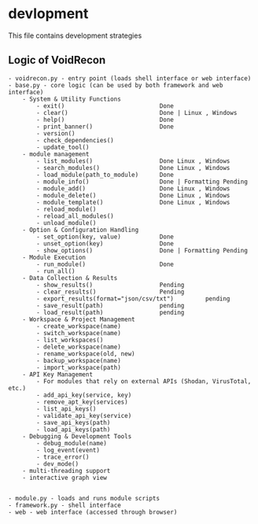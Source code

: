 # devlopment

This file contains development strategies

## Logic of VoidRecon
    - voidrecon.py - entry point (loads shell interface or web interface)
    - base.py - core logic (can be used by both framework and web interface)
        - System & Utility Functions
            - exit()                           Done
            - clear()                          Done | Linux , Windows
            - help()                           Done
            - print_banner()                   Done 
            - version()
            - check_dependencies()
            - update_tool()        
        - module management
            - list_modules()                   Done Linux , Windows
            - search_modules()                 Done Linux , Windows
            - load_module(path_to_module)      Done 
            - module_info()                    Done | Formatting Pending
            - module_add()                     Done Linux , Windows
            - module_delete()                  Done Linux , Windows
            - module_template()                Done Linux , Windows
            - reload_module()                  
            - reload_all_modules()
            - unload_module()
        - Option & Configuration Handling
            - set_option(key, value)           Done
            - unset_option(key)                Done 
            - show_options()                   Done | Formatting Pending 
        - Module Execution
            - run_module()                     Done                  
            - run_all()
        - Data Collection & Results
            - show_results()                   Pending
            - clear_results()                  Pending
            - export_results(format="json/csv/txt")         pending
            - save_result(path)                pending
            - load_result(path)                pending
        - Workspace & Project Management
            - create_workspace(name)
            - switch_workspace(name)
            - list_workspaces()
            - delete_workspace(name)
            - rename_workspace(old, new)
            - backup_workspace(name)
            - import_workspace(path)
        - API Key Management 
            - For modules that rely on external APIs (Shodan, VirusTotal, etc.)
            - add_api_key(service, key)
            - remove_apt_key(services)
            - list_api_keys()
            - validate_api_key(service)
            - save_api_keys(path)
            - load_api_keys(path)
        - Debugging & Development Tools
            - debug_module(name)
            - log_event(event)
            - trace_error()
            - dev_mode()
        - multi-threading support
        - interactive graph view
        

    - module.py - loads and runs module scripts
    - framework.py - shell interface
    - web - web interface (accessed through browser)

